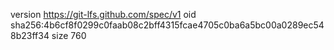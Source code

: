 version https://git-lfs.github.com/spec/v1
oid sha256:4b6cf8f0299c0faab08c2bff4315fcae4705c0ba6a5bc00a0289ec548b23ff34
size 760
